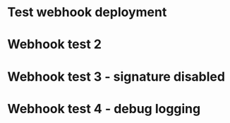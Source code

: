 # Test webhook deployment
# Webhook test 2
# Webhook test 3 - signature disabled
# Webhook test 4 - debug logging
